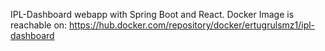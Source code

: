 IPL-Dashboard webapp with Spring Boot and React.
Docker Image is reachable on: https://hub.docker.com/repository/docker/ertugrulsmz1/ipl-dashboard
